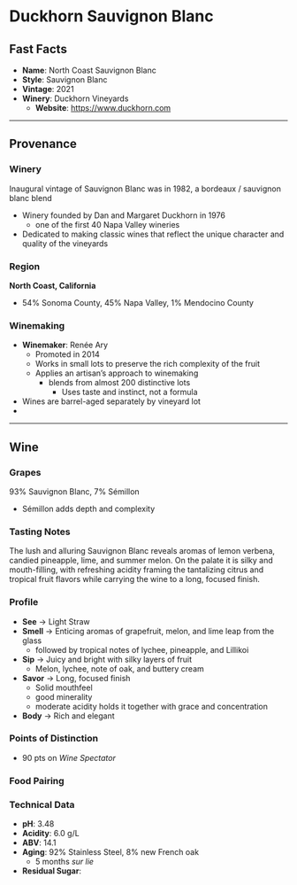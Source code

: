 # Duckhorn Sauvignon Blanc
## Fast Facts

- **Name**: North Coast Sauvignon Blanc
- **Style**: Sauvignon Blanc
- **Vintage**: 2021
- **Winery**: Duckhorn Vineyards
	- **Website**: https://www.duckhorn.com
- - - -
## Provenance
### Winery
Inaugural vintage of Sauvignon Blanc was in 1982, a bordeaux / sauvignon blanc blend
- Winery founded by Dan and Margaret Duckhorn in 1976
	- one of the first 40 Napa Valley wineries 
- Dedicated to making classic wines that reflect the unique character and quality of the vineyards
### Region
**North Coast, California**
- 54% Sonoma County, 45% Napa Valley, 1% Mendocino County
### Winemaking 
- **Winemaker**: Renée Ary
	- Promoted in 2014
	- Works in small lots to preserve the rich complexity of the fruit
	- Applies an artisan’s approach to winemaking
		- blends from almost 200 distinctive lots
			- Uses taste and instinct, not a formula
- Wines are barrel-aged separately by vineyard lot
- 
- - - -
## Wine
### Grapes
93% Sauvignon Blanc, 7% Sémillon 
- Sémillon adds depth and complexity
### Tasting Notes
The lush and alluring Sauvignon Blanc reveals aromas of lemon verbena, candied pineapple, lime, and summer melon. On the palate it is silky and mouth-filling, with refreshing acidity framing the tantalizing citrus and tropical fruit flavors while carrying the wine to a long, focused finish.
### Profile
- **See** →  Light Straw
- **Smell** → Enticing aromas of grapefruit, melon, and lime leap from the glass
	- followed by tropical notes of lychee, pineapple, and Lillikoi 
- **Sip** → Juicy and bright with silky layers of fruit
	- Melon, lychee, note of oak, and buttery cream
- **Savor** → Long, focused finish
	- Solid mouthfeel
	- good minerality
	- moderate acidity holds it together with grace and concentration
- **Body** → Rich and elegant
### Points of Distinction
- 90 pts on *Wine Spectator*
### Food Pairing
### Technical Data
- **pH**: 3.48
- **Acidity**: 6.0 g/L
- **ABV**: 14.1
- **Aging**: 92% Stainless Steel, 8% new French oak
	- 5 months *sur lie*
- **Residual Sugar**: 
